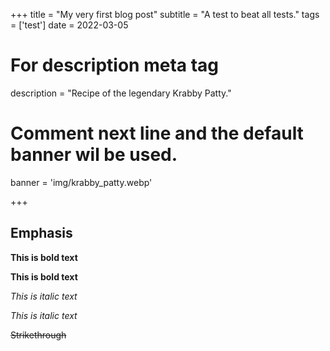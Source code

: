 +++
title = "My very first blog post"
subtitle = "A test to beat all tests."
tags = ['test']
date = 2022-03-05

# For description meta tag
description = "Recipe of the legendary Krabby Patty."

# Comment next line and the default banner wil be used.
banner = 'img/krabby_patty.webp'

+++


## Emphasis

**This is bold text**

__This is bold text__

*This is italic text*

_This is italic text_

~~Strikethrough~~
